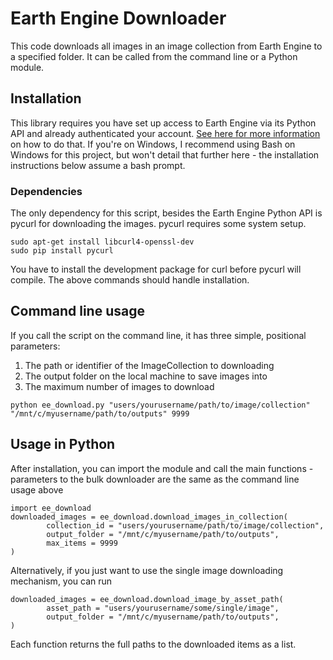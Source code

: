 # Earth Engine Downloader
This code downloads all images in an image collection from Earth Engine to a specified folder. It can be called from the command line or a Python module.

## Installation
This library requires you have set up access to Earth Engine via its Python API and already authenticated your account. [See here for more information](https://developers.google.com/earth-engine/python_install) on how to do that.
If you're on Windows, I recommend using Bash on Windows for this project, but won't detail that further here - the installation instructions below assume a bash prompt.

### Dependencies
The only dependency for this script, besides the Earth Engine Python API is pycurl for downloading the images. pycurl requires some system setup.

```
sudo apt-get install libcurl4-openssl-dev
sudo pip install pycurl
```

You have to install the development package for curl before pycurl will compile. The above commands should handle installation.

## Command line usage
If you call the script on the command line, it has three simple, positional parameters:

1. The path or identifier of the ImageCollection to downloading
2. The output folder on the local machine to save images into
3. The maximum number of images to download

```
python ee_download.py "users/yourusername/path/to/image/collection" "/mnt/c/myusername/path/to/outputs" 9999
```

## Usage in Python
After installation, you can import the module and call the main functions - parameters to the bulk downloader are the same
as the command line usage above

```
import ee_download
downloaded_images = ee_download.download_images_in_collection(
		collection_id = "users/yourusername/path/to/image/collection",
		output_folder = "/mnt/c/myusername/path/to/outputs",
		max_items = 9999
)
```

Alternatively, if you just want to use the single image downloading mechanism, you can run
```
downloaded_images = ee_download.download_image_by_asset_path(
		asset_path = "users/yourusername/some/single/image",
		output_folder = "/mnt/c/myusername/path/to/outputs",
)
```

Each function returns the full paths to the downloaded items as a list.